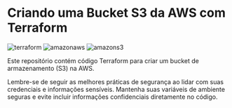 # Criando uma Bucket S3 da AWS com Terraform

![terraform](https://img.shields.io/badge/-terraform-white?style=for-the-badge&logo=terraform&color=7B42BC&logoColor=white)
![amazonaws](https://img.shields.io/badge/-Amazon_Web_Services-white?style=for-the-badge&logo=amazonaws&color=232F3E&logoColor=white)
![amazons3](https://img.shields.io/badge/-Amazon_S3-white?style=for-the-badge&logo=amazons3&color=569A31&logoColor=white)

Este repositório contém código Terraform para criar um bucket de armazenamento (S3) na AWS.

Lembre-se de seguir as melhores práticas de segurança ao lidar com suas credenciais e informações sensíveis. Mantenha suas variáveis de ambiente seguras e evite incluir informações confidenciais diretamente no código.